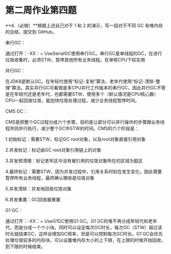 # 第二周作业第四题

**4.（必做）**根据上述自己对于 1 和 2 的演示，写一段对于不同 GC 和堆内存的总结，提交到 GitHub。

串行GC：

通过打开：-XX：+ UseSerialGC使用串行GC。串行GC是单线程的GC，在进行垃圾收集时，必须STW，暂停其他所有业务线程。在单核CPU下较实用



并行GC：

在JDK8是默认GC。在年轻代使用“标记-复制”算法，老年代使用“标记-清除-整理”算法。其实并行GC可看做是多CPU并行工作版本的串行GC，因此并行GC不管是在年轻代还是老年代，也都需要STW，使用多个（默认情况是CPU核心数）CPU一起回收垃圾，能加快垃圾处理过程，减少业务线程暂停时间。



CMS GC：

CMS是把整个GC过程分成六个步骤，目的是让部分可以并行操作的步骤跟业务线程共同并行执行，减少整个GC中STW的时间。CMS的六个阶段是：

1.初始标记：需要STW，标记GC root对象，以及root对象直接引用对象

2.并发标记：标记由GC root对象引用链上的对象

3.并发预清理：标记老年区中没有被引用的垃圾对象所在的区域为脏区

4.最终标记：需要STW，因为并发过程中，引用关系时刻在发生变化，因此需要暂停所有业务线程，最终确认哪些是垃圾对象

5.并发清除：并发地回收垃圾对象

6.并发重置：GC回收器重置



G1 GC：

通过打开：-XX：+ UseG1GC使用G1 GC。G1 GC的堆不再分成年轻代和老年代，而是分成一个个小块。同时可以设定每次GC时长，每次GC（STW）超过该时长就结束GC，这样会增加GC频率，但是可以控制每次GC时长。G1 GC会优先处理垃圾较多的内存块，可以设置堆内存大小的上下限，在上限的时候开始回收，到下限的时候结束。